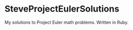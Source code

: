 SteveProjectEulerSolutions
==========================

My solutions to Project Euler math problems.
Written in Ruby.
